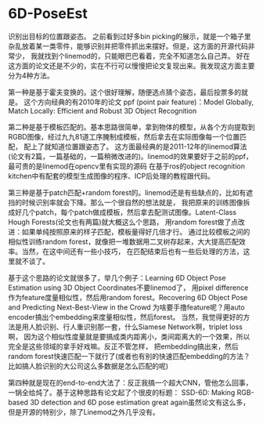 # 6D-PoseEst


识别出目标的位置跟姿态。
之前看到过好多bin picking的展示，就是一个箱子里杂乱放着某一类零件，能够识别并把零件抓出来摆好。但是，这方面的开源代码非常少，
我就找到个linemod的，只能眼巴巴看着，完全不知道怎么自己弄。
好在这方面的论文还是不少的，实在不行可以慢慢把论文复现出来。我发现这方面主要分为4种方法。

第一种是基于霍夫变换的。这个很好理解，随便选点猜个姿态，最后投票多的就是。
这个方向经典的有2010年的论文 ppf (point pair feature)：Model  Globally,  Match  Locally:  Efficient and Robust 3D Object Recognition

第二种是基于模板匹配的。基本思路很简单，拿到物体的模型，从各个方向提取到RGBD图像，经过九九81道工序腌制成模板，然后拿去在实际图像每一个位置匹配，
配上了就知道位置跟姿态了。
这方面最经典的是2011-12年的linemod算法(论文有2篇，一篇基础的，一篇稍微改进的)。linemod的效果要好于之前的ppf，最可贵的是linemod在opencv里有实现的源码
在基于ros的object recognition kitchen中有配套的模型生成图像的程序、ICP后处理的教程跟代码。

第三种是基于patch匹配+random forest的。linemod还是有些缺点的，比如有遮挡的时候识别率就会下降。那么一个很自然的想法就是，
我把原来的训练图像拆成好几个patch，每个patch做成模板，然后拿去配测试图像。Latent-Class Hough Forests(论文也有两篇)就大概这么个思路，
用random forest做了点改进：如果单纯按照原来的样子匹配，模板量得好几倍才行。
通过比较模板之间的相似性训练random forest，就像把一堆数据用二叉树存起来，大大提高匹配效率。当然，在这中间还有一些小技巧，
在匹配结束后也有一些后处理的方法，这里就不谈了。

基于这个思路的论文就很多了，举几个例子：Learning 6D Object Pose Estimation using 3D Object Coordinates不要linemod了，
用pixel difference作为feature度量相似性，然后用random forest。Recovering 6D Object Pose and Predicting Next-Best-View in the Crowd
为啥要手撸feature呢？用auto encoder搞出个embedding来度量相似性，然后forest。
当然，我觉得更好的方法是用人脸识别、行人重识别那一套，什么Siamese Network啊，triplet loss啊，
因为这个相似性度量就是要搞成类内距离小，类间距离大的一个效果，所以完全是这些领域的拿手好戏嘛。反正不管怎样，
把embedding搞出来，然后random forest快速匹配一下就行了(或者也有别的快速匹配embedding的方法？
比如搞人脸识别的大公司这么多数据是怎么匹配的呢)

第四种就是现在的end-to-end大法了：反正我搞一个超大CNN，管他怎么回事，一锅全给炖了。基于这种思路有论文起了个很皮的标题：
SSD-6D: Making RGB-based 3D detection and 6D pose estimation great again虽然论文有这么多，但是开源的特别少，除了Linemod之外几乎没有。
